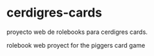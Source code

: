 # cerdigres-cards
proyecto web de rolebooks para cerdigres cards. 

rolebook web proyect for the piggers card game
